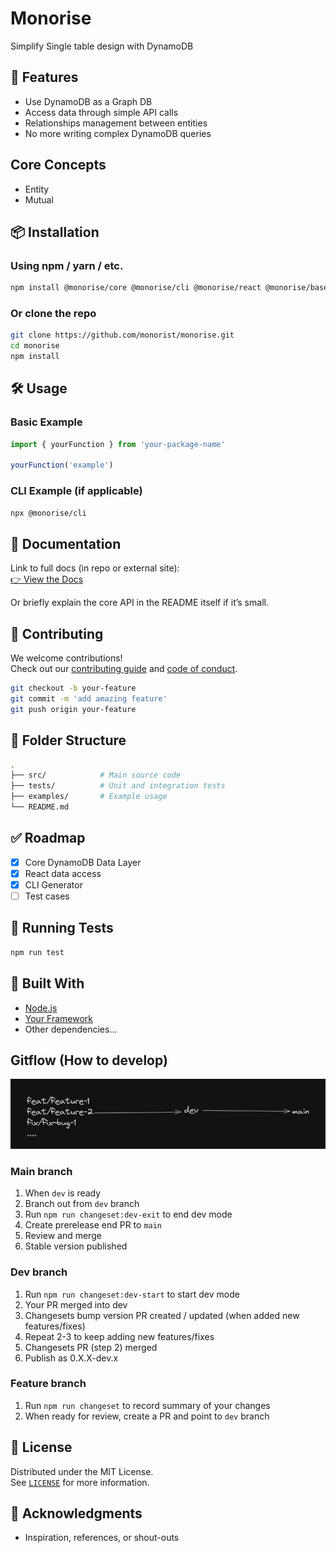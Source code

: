 # Monorise

Simplify Single table design with DynamoDB

## 🚀 Features
- Use DynamoDB as a Graph DB
- Access data through simple API calls
- Relationships management between entities
- No more writing complex DynamoDB queries

## Core Concepts

- Entity
- Mutual

## 📦 Installation

### Using npm / yarn / etc.
```bash
npm install @monorise/core @monorise/cli @monorise/react @monorise/base
```

### Or clone the repo
```bash
git clone https://github.com/monorist/monorise.git
cd monorise
npm install
```

## 🛠️ Usage

### Basic Example
```js
import { yourFunction } from 'your-package-name'

yourFunction('example')
```

### CLI Example (if applicable)
```bash
npx @monorise/cli
```

## 📄 Documentation

Link to full docs (in repo or external site):  
[👉 View the Docs](https://your-docs-url.com)

Or briefly explain the core API in the README itself if it’s small.

## 🤝 Contributing

We welcome contributions!  
Check out our [contributing guide](CONTRIBUTING.md) and [code of conduct](CODE_OF_CONDUCT.md).

```bash
git checkout -b your-feature
git commit -m 'add amazing feature'
git push origin your-feature
```

## 📂 Folder Structure

```bash
.
├── src/            # Main source code
├── tests/          # Unit and integration tests
├── examples/       # Example usage
└── README.md
```

## ✅ Roadmap

- [x] Core DynamoDB Data Layer
- [x] React data access
- [x] CLI Generator
- [ ] Test cases

## 🧪 Running Tests
```bash
npm run test
```

## 🧰 Built With

- [Node.js](https://nodejs.org/)
- [Your Framework](https://example.com/)
- Other dependencies...

## Gitflow (How to develop)

![Gitflow](README/gitflow.png)

### Main branch

1. When `dev` is ready
1. Branch out from `dev` branch
1. Run `npm run changeset:dev-exit` to end dev mode
1. Create prerelease end PR to `main`
1. Review and merge
1. Stable version published

### Dev branch

1. Run `npm run changeset:dev-start` to start dev mode
1. Your PR merged into dev
1. Changesets bump version PR created / updated (when added new features/fixes)
1. Repeat 2-3 to keep adding new features/fixes
1. Changesets PR (step 2) merged
1. Publish as 0.X.X-dev.x

### Feature branch

1. Run `npm run changeset` to record summary of your changes
1. When ready for review, create a PR and point to `dev` branch


## 📝 License

Distributed under the MIT License.  
See [`LICENSE`](./LICENSE) for more information.

## 🌟 Acknowledgments

- Inspiration, references, or shout-outs
